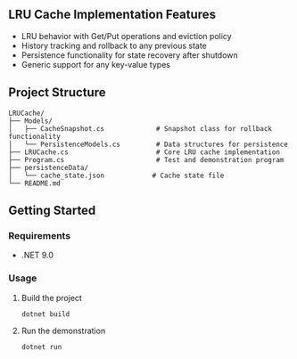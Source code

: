 ## LRU Cache Implementation Features

- LRU behavior with Get/Put operations and eviction policy
- History tracking and rollback to any previous state
- Persistence functionality for state recovery after shutdown
- Generic support for any key-value types

## Project Structure

```
LRUCache/
├── Models/
│   ├── CacheSnapshot.cs             # Snapshot class for rollback functionality
│   └── PersistenceModels.cs         # Data structures for persistence
├── LRUCache.cs                      # Core LRU cache implementation
├── Program.cs                       # Test and demonstration program
├── persistenceData/
│   └── cache_state.json            # Cache state file
└── README.md
```

## Getting Started

### Requirements

- .NET 9.0

### Usage

1. Build the project
   ```bash
   dotnet build
   ```

2. Run the demonstration
   ```bash
   dotnet run
   ```